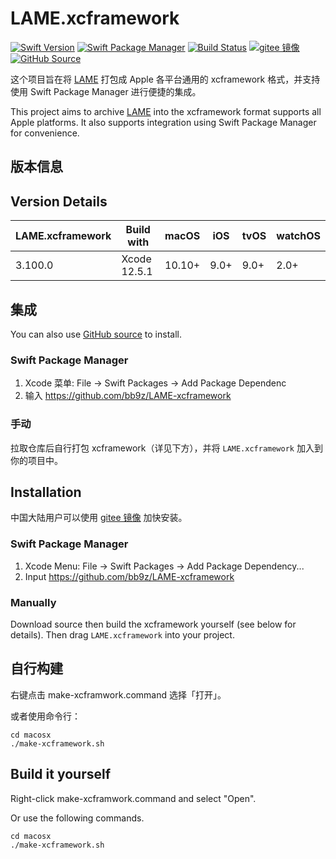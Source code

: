 # LAME.xcframework

[![Swift Version](https://img.shields.io/badge/Swift-5.3+-F05138.svg?style=flat-square)](https://swift.org)
[![Swift Package Manager](https://img.shields.io/badge/spm-compatible-F05138.svg?style=flat-square)](https://swift.org/package-manager)
[![Build Status](https://img.shields.io/github/workflow/status/bb9z/LAME-xcframework/CI?style=flat-square&colorA=555555&colorB=F05138)](https://github.com/bb9z/LAME-xcframework/actions)
[![gitee 镜像](https://img.shields.io/badge/%E9%95%9C%E5%83%8F-gitee-C61E22.svg?style=flat-square)](https://gitee.com/bb9z/LAME-xcframework)
[![GitHub Source](https://img.shields.io/badge/Source-GitHub-24292F.svg?style=flat-square)](https://github.com/bb9z/LAME-xcframework)

这个项目旨在将 [LAME](https://lame.sourceforge.io) 打包成 Apple 各平台通用的 xcframework 格式，并支持使用 Swift Package Manager 进行便捷的集成。

This project aims to archive [LAME](https://lame.sourceforge.io) into the xcframework format supports all Apple platforms. It also supports integration using Swift Package Manager for convenience.

## 版本信息

## Version Details

LAME.xcframework | Build with   | macOS  | iOS  | tvOS | watchOS
-----------------|--------------|--------|------|------|--------
3.100.0          | Xcode 12.5.1 | 10.10+ | 9.0+ | 9.0+ | 2.0+

## 集成

You can also use [GitHub source](https://github.com/bb9z/LAME-xcframework) to install.

### Swift Package Manager

1. Xcode 菜单: File -> Swift Packages -> Add Package Dependenc
2. 输入 https://github.com/bb9z/LAME-xcframework

### 手动

拉取仓库后自行打包 xcframework（详见下方），并将 `LAME.xcframework` 加入到你的项目中。

## Installation

中国大陆用户可以使用 [gitee 镜像](https://gitee.com/bb9z/LAME-xcframework) 加快安装。

### Swift Package Manager

1. Xcode Menu: File -> Swift Packages -> Add Package Dependency...
2. Input https://github.com/bb9z/LAME-xcframework

### Manually

Download source then build the xcframework yourself (see below for details). Then drag `LAME.xcframework` into your project.

## 自行构建

右键点击 make-xcframwork.command 选择「打开」。

或者使用命令行：

```shell
cd macosx
./make-xcframework.sh
```

## Build it yourself

Right-click make-xcframwork.command and select "Open".

Or use the following commands.

```shell
cd macosx
./make-xcframework.sh
```
